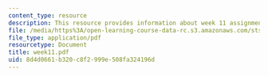 ```yaml
---
content_type: resource
description: This resource provides information about week 11 assignments.
file: /media/https%3A/open-learning-course-data-rc.s3.amazonaws.com/sts-005-disease-and-society-in-america-fall-2005/8d4d0661b320c8f2999e508fa324196d_week11.pdf
file_type: application/pdf
resourcetype: Document
title: week11.pdf
uid: 8d4d0661-b320-c8f2-999e-508fa324196d
---
```

